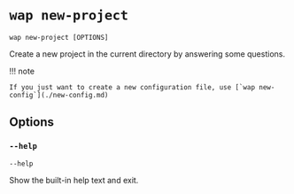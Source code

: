 # `wap new-project`

`wap new-project [OPTIONS]`

Create a new project in the current directory by answering some questions.

!!! note

    If you just want to create a new configuration file, use [`wap new-config`](./new-config.md)

## Options

### `--help`

`--help`

Show the built-in help text and exit.
